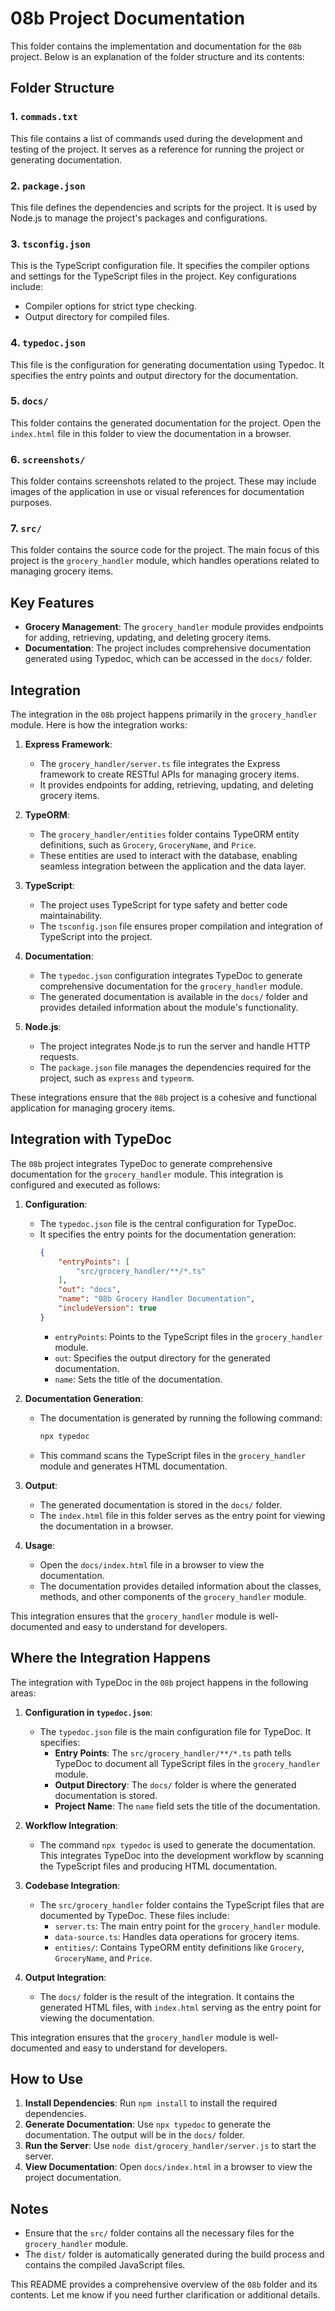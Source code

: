 # 08b Project Documentation

This folder contains the implementation and documentation for the `08b` project. Below is an explanation of the folder structure and its contents:

## Folder Structure

### 1. `commads.txt`
This file contains a list of commands used during the development and testing of the project. It serves as a reference for running the project or generating documentation.

### 2. `package.json`
This file defines the dependencies and scripts for the project. It is used by Node.js to manage the project's packages and configurations.

### 3. `tsconfig.json`
This is the TypeScript configuration file. It specifies the compiler options and settings for the TypeScript files in the project. Key configurations include:
- Compiler options for strict type checking.
- Output directory for compiled files.

### 4. `typedoc.json`
This file is the configuration for generating documentation using Typedoc. It specifies the entry points and output directory for the documentation.

### 5. `docs/`
This folder contains the generated documentation for the project. Open the `index.html` file in this folder to view the documentation in a browser.

### 6. `screenshots/`
This folder contains screenshots related to the project. These may include images of the application in use or visual references for documentation purposes.

### 7. `src/`
This folder contains the source code for the project. The main focus of this project is the `grocery_handler` module, which handles operations related to managing grocery items.

## Key Features
- **Grocery Management**: The `grocery_handler` module provides endpoints for adding, retrieving, updating, and deleting grocery items.
- **Documentation**: The project includes comprehensive documentation generated using Typedoc, which can be accessed in the `docs/` folder.

## Integration

The integration in the `08b` project happens primarily in the `grocery_handler` module. Here is how the integration works:

1. **Express Framework**:
   - The `grocery_handler/server.ts` file integrates the Express framework to create RESTful APIs for managing grocery items.
   - It provides endpoints for adding, retrieving, updating, and deleting grocery items.

2. **TypeORM**:
   - The `grocery_handler/entities` folder contains TypeORM entity definitions, such as `Grocery`, `GroceryName`, and `Price`.
   - These entities are used to interact with the database, enabling seamless integration between the application and the data layer.

3. **TypeScript**:
   - The project uses TypeScript for type safety and better code maintainability.
   - The `tsconfig.json` file ensures proper compilation and integration of TypeScript into the project.

4. **Documentation**:
   - The `typedoc.json` configuration integrates TypeDoc to generate comprehensive documentation for the `grocery_handler` module.
   - The generated documentation is available in the `docs/` folder and provides detailed information about the module's functionality.

5. **Node.js**:
   - The project integrates Node.js to run the server and handle HTTP requests.
   - The `package.json` file manages the dependencies required for the project, such as `express` and `typeorm`.

These integrations ensure that the `08b` project is a cohesive and functional application for managing grocery items.

## Integration with TypeDoc

The `08b` project integrates TypeDoc to generate comprehensive documentation for the `grocery_handler` module. This integration is configured and executed as follows:

1. **Configuration**:
   - The `typedoc.json` file is the central configuration for TypeDoc.
   - It specifies the entry points for the documentation generation:
     ```json
     {
         "entryPoints": [
             "src/grocery_handler/**/*.ts"
         ],
         "out": "docs",
         "name": "08b Grocery Handler Documentation",
         "includeVersion": true
     }
     ```
     - `entryPoints`: Points to the TypeScript files in the `grocery_handler` module.
     - `out`: Specifies the output directory for the generated documentation.
     - `name`: Sets the title of the documentation.

2. **Documentation Generation**:
   - The documentation is generated by running the following command:
     ```bash
     npx typedoc
     ```
   - This command scans the TypeScript files in the `grocery_handler` module and generates HTML documentation.

3. **Output**:
   - The generated documentation is stored in the `docs/` folder.
   - The `index.html` file in this folder serves as the entry point for viewing the documentation in a browser.

4. **Usage**:
   - Open the `docs/index.html` file in a browser to view the documentation.
   - The documentation provides detailed information about the classes, methods, and other components of the `grocery_handler` module.

This integration ensures that the `grocery_handler` module is well-documented and easy to understand for developers.

## Where the Integration Happens

The integration with TypeDoc in the `08b` project happens in the following areas:

1. **Configuration in `typedoc.json`**:
   - The `typedoc.json` file is the main configuration file for TypeDoc. It specifies:
     - **Entry Points**: The `src/grocery_handler/**/*.ts` path tells TypeDoc to document all TypeScript files in the `grocery_handler` module.
     - **Output Directory**: The `docs/` folder is where the generated documentation is stored.
     - **Project Name**: The `name` field sets the title of the documentation.

2. **Workflow Integration**:
   - The command `npx typedoc` is used to generate the documentation. This integrates TypeDoc into the development workflow by scanning the TypeScript files and producing HTML documentation.

3. **Codebase Integration**:
   - The `src/grocery_handler` folder contains the TypeScript files that are documented by TypeDoc. These files include:
     - `server.ts`: The main entry point for the `grocery_handler` module.
     - `data-source.ts`: Handles data operations for grocery items.
     - `entities/`: Contains TypeORM entity definitions like `Grocery`, `GroceryName`, and `Price`.

4. **Output Integration**:
   - The `docs/` folder is the result of the integration. It contains the generated HTML files, with `index.html` serving as the entry point for viewing the documentation.

This integration ensures that the `grocery_handler` module is well-documented and easy to understand for developers.

## How to Use
1. **Install Dependencies**: Run `npm install` to install the required dependencies.
2. **Generate Documentation**: Use `npx typedoc` to generate the documentation. The output will be in the `docs/` folder.
3. **Run the Server**: Use `node dist/grocery_handler/server.js` to start the server.
4. **View Documentation**: Open `docs/index.html` in a browser to view the project documentation.

## Notes
- Ensure that the `src/` folder contains all the necessary files for the `grocery_handler` module.
- The `dist/` folder is automatically generated during the build process and contains the compiled JavaScript files.

This README provides a comprehensive overview of the `08b` folder and its contents. Let me know if you need further clarification or additional details.